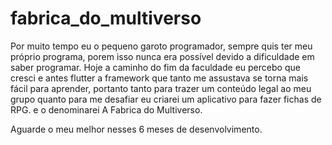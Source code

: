 # fabrica_do_multiverso

Por muito tempo eu o pequeno garoto programador, sempre quis ter meu próprio programa, porem isso nunca era possível devido a dificuldade em saber programar.
Hoje a caminho do fim da faculdade eu percebo que cresci e antes flutter a framework que tanto me assustava se torna mais fácil para aprender, portanto tanto para trazer um conteúdo legal ao meu grupo quanto para me desafiar eu criarei um aplicativo para fazer fichas de RPG. e o denominarei A Fabrica do Multiverso.

Aguarde o meu melhor nesses 6 meses de desenvolvimento.
